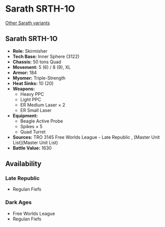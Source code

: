 # Sarath SRTH-1O 

[Other Sarath variants](../sarath.md) 

## Sarath SRTH-1O 

- **Role:** Skirmisher 
- **Tech Base:** Inner Sphere (3122) 
- **Chassis:** 50 tons Quad 
- **Movement:** 5 (6) / 8 (9), XL 
- **Armor:** 184 
- **Myomer:** Triple-Strength 
- **Heat Sinks:** 10 (20) 
- **Weapons:** 
  - Heavy PPC 
  - Light PPC 
  - ER Medium Laser × 2 
  - ER Small Laser 
- **Equipment:** 
  - Beagle Active Probe 
  - Spikes × 5 
  - Quad Turret 
- **Sources:** TRO 3145 Free Worlds League - Late Republic , [Master Unit List](Master Unit List) 
- **Battle Value:** 1630 

## Availability 

### Late Republic 

- Regulan Fiefs 

### Dark Ages 

- Free Worlds League 
- Regulan Fiefs 

